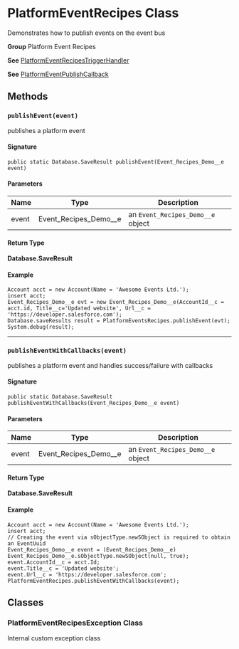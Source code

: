 # PlatformEventRecipes Class

Demonstrates how to publish events on the event bus

**Group** Platform Event Recipes

**See** [PlatformEventRecipesTriggerHandler](https://github.com/trailheadapps/apex-recipes/wiki/PlatformEventRecipesTriggerHandler)

**See** [PlatformEventPublishCallback](PlatformEventPublishCallback.md)

## Methods
### `publishEvent(event)`

publishes a platform event

#### Signature
```apex
public static Database.SaveResult publishEvent(Event_Recipes_Demo__e event)
```

#### Parameters
| Name | Type | Description |
|------|------|-------------|
| event | Event_Recipes_Demo__e | an `Event_Recipes_Demo__e` object |

#### Return Type
**Database.SaveResult**

#### Example
```apex
Account acct = new Account(Name = 'Awesome Events Ltd.');
insert acct;
Event_Recipes_Demo__e evt = new Event_Recipes_Demo__e(AccountId__c = acct.id, Title__c='Updated website', Url__c = 'https://developer.salesforce.com');
Database.saveResults result = PlatformEventsRecipes.publishEvent(evt);
System.debug(result);
```

---

### `publishEventWithCallbacks(event)`

publishes a platform event and handles success/failure with callbacks

#### Signature
```apex
public static Database.SaveResult publishEventWithCallbacks(Event_Recipes_Demo__e event)
```

#### Parameters
| Name | Type | Description |
|------|------|-------------|
| event | Event_Recipes_Demo__e | an `Event_Recipes_Demo__e` object |

#### Return Type
**Database.SaveResult**

#### Example
```apex
Account acct = new Account(Name = 'Awesome Events Ltd.');
insert acct;
// Creating the event via sObjectType.newSObject is required to obtain an EventUuid
Event_Recipes_Demo__e event = (Event_Recipes_Demo__e) Event_Recipes_Demo__e.sObjectType.newSObject(null, true);
event.AccountId__c = acct.Id;
event.Title__c = 'Updated website';
event.Url__c = 'https://developer.salesforce.com';
PlatformEventRecipes.publishEventWithCallbacks(event);
```

## Classes
### PlatformEventRecipesException Class

Internal custom exception class